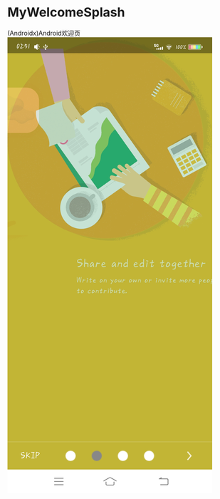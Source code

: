 # MyWelcomeSplash
(Androidx)Android欢迎页
![image](https://raw.githubusercontent.com/GuiZhouAndroid/MyWelcomeSplash/master/Picture.jpg)
